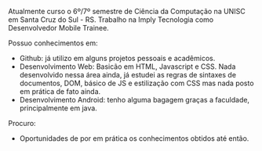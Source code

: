 Atualmente curso o 6º/7º semestre de Ciência da Computação na UNISC em Santa Cruz do Sul - RS.
Trabalho na Imply Tecnologia como Desenvolvedor Mobile Trainee. 

Possuo conhecimentos em:
- Github: já utilizo em alguns projetos pessoais e acadêmicos.
- Desenvolvimento Web: Basicão em HTML, Javascript e CSS. Nada desenvolvido nessa área ainda, já estudei as regras de sintaxes de documentos, DOM, básico de JS e estilização com CSS mas nada posto em prática de fato ainda.
- Desenvolvimento Android: tenho alguma bagagem graças a faculdade, principalmente em java.

Procuro:
- Oportunidades de por em prática os conhecimentos obtidos até então. 
